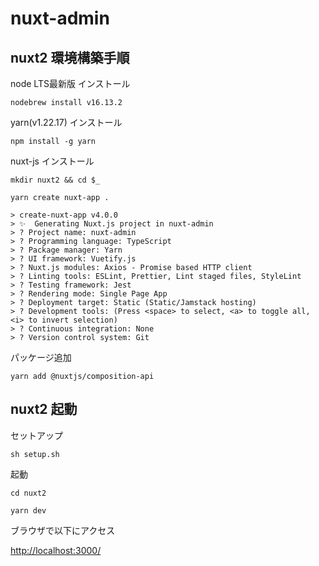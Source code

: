 # nuxt-admin

## nuxt2 環境構築手順

node LTS最新版 インストール

```
nodebrew install v16.13.2
```

yarn(v1.22.17) インストール

```
npm install -g yarn
```

nuxt-js インストール

```
mkdir nuxt2 && cd $_

yarn create nuxt-app .

> create-nuxt-app v4.0.0
> ✨  Generating Nuxt.js project in nuxt-admin
> ? Project name: nuxt-admin
> ? Programming language: TypeScript
> ? Package manager: Yarn
> ? UI framework: Vuetify.js
> ? Nuxt.js modules: Axios - Promise based HTTP client
> ? Linting tools: ESLint, Prettier, Lint staged files, StyleLint
> ? Testing framework: Jest
> ? Rendering mode: Single Page App
> ? Deployment target: Static (Static/Jamstack hosting)
> ? Development tools: (Press <space> to select, <a> to toggle all, <i> to invert selection)
> ? Continuous integration: None
> ? Version control system: Git
```

パッケージ追加

```
yarn add @nuxtjs/composition-api
```

## nuxt2 起動

セットアップ

```
sh setup.sh
```

起動

```
cd nuxt2

yarn dev
```

ブラウザで以下にアクセス

[http://localhost:3000/](http://localhost:3000/)
